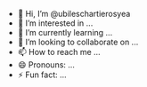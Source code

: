 - 👋 Hi, I’m @ubileschartierosyea
- 👀 I’m interested in ...
- 🌱 I’m currently learning ...
- 💞️ I’m looking to collaborate on ...
- 📫 How to reach me ...
- 😄 Pronouns: ...
- ⚡ Fun fact: ...

<!---
ubileschartierosyea/ubileschartierosyea is a ✨ special ✨ repository because its `README.md` (this file) appears on your GitHub profile.
You can click the Preview link to take a look at your changes.
--->

